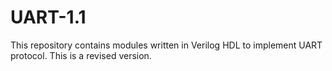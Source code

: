 # UART-1.1
This repository contains modules written in Verilog HDL to implement UART protocol. This is a revised version.
